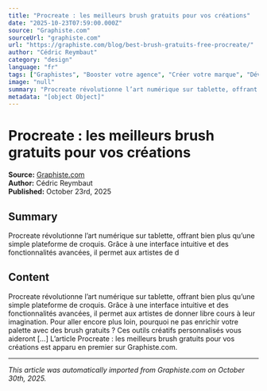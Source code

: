 ```yaml
---
title: "Procreate : les meilleurs brush gratuits pour vos créations"
date: "2025-10-23T07:59:00.000Z"
source: "Graphiste.com"
sourceUrl: "graphiste.com"
url: "https://graphiste.com/blog/best-brush-gratuits-free-procreate/"
author: "Cédric Reymbaut"
category: "design"
language: "fr"
tags: ["Graphistes", "Booster votre agence", "Créer votre marque", "Développer son entreprise", "Outils", "design", "français"]
image: "null"
summary: "Procreate révolutionne l’art numérique sur tablette, offrant bien plus qu’une simple plateforme de croquis. Grâce à une interface intuitive et des fonctionnalités avancées, il permet aux artistes de d"
metadata: "[object Object]"
---
```


# Procreate : les meilleurs brush gratuits pour vos créations

**Source:** [Graphiste.com](https://graphiste.com/blog/best-brush-gratuits-free-procreate/)  
**Author:** Cédric Reymbaut  
**Published:** October 23rd, 2025  

## Summary

Procreate révolutionne l’art numérique sur tablette, offrant bien plus qu’une simple plateforme de croquis. Grâce à une interface intuitive et des fonctionnalités avancées, il permet aux artistes de d

## Content

Procreate révolutionne l’art numérique sur tablette, offrant bien plus qu’une simple plateforme de croquis. Grâce à une interface intuitive et des fonctionnalités avancées, il permet aux artistes de donner libre cours à leur imagination. Pour aller encore plus loin, pourquoi ne pas enrichir votre palette avec des brush gratuits ? Ces outils créatifs personnalisés vous aideront […] L’article Procreate : les meilleurs brush gratuits pour vos créations est apparu en premier sur Graphiste.com.

---

*This article was automatically imported from Graphiste.com on October 30th, 2025.*
